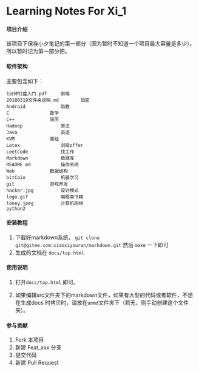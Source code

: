 # Learning Notes For Xi_1

#### 项目介绍
该项目下保存小夕笔记的第一部分（因为暂时不知道一个项目最大容量是多少）。所以暂时记为第一部分把。

#### 软件架构

主要包含如下：

```shell
1分钟钉盘入门.pdf		前端
20180319文件夹说明.md		加密
Android				助教
C				数学
C++				简历
Hadoop				算法
Java				英语
KVM				面经
Latex				剑指offer
LeetCode			找工作
Markdown			数据库
README.md			操作系统
Web				数据结构
bitCoin				机器学习
git				游戏开发
hacker.jpg			设计模式
logo.gif			编程类书籍
loney.jpeg			计算机网络
python2
```



#### 安装教程

1. 下载好markdown系统， `git clone git@gitee.com:xiaoxiyouran/markdown.git` 然后 `make` 一下即可
2. 生成的文档在 `docs/top.html`

#### 使用说明

1.  打开`docs/top.html` 即可。

2. 如果编辑src文件夹下的markdown文件，如果有大型的代码或者软件，不想在生成docs 时拷贝时，请放在`unmd`文件夹下（若无，则手动创建这个文件夹）。

   

#### 参与贡献

1. Fork 本项目
2. 新建 Feat_xxx 分支
3. 提交代码
4. 新建 Pull Request


